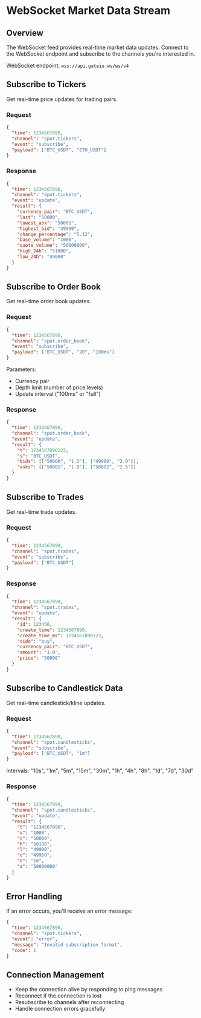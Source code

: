 # WebSocket Market Data Stream

## Overview

The WebSocket feed provides real-time market data updates. Connect to the WebSocket endpoint and subscribe to the channels you're interested in.

WebSocket endpoint: `wss://api.gateio.ws/ws/v4`

## Subscribe to Tickers

Get real-time price updates for trading pairs.

### Request

```json
{
  "time": 1234567890,
  "channel": "spot.tickers",
  "event": "subscribe",
  "payload": ["BTC_USDT", "ETH_USDT"]
}
```

### Response

```json
{
  "time": 1234567890,
  "channel": "spot.tickers",
  "event": "update",
  "result": {
    "currency_pair": "BTC_USDT",
    "last": "50000",
    "lowest_ask": "50001",
    "highest_bid": "49999",
    "change_percentage": "5.12",
    "base_volume": "1000",
    "quote_volume": "50000000",
    "high_24h": "51000",
    "low_24h": "49000"
  }
}
```

## Subscribe to Order Book

Get real-time order book updates.

### Request

```json
{
  "time": 1234567890,
  "channel": "spot.order_book",
  "event": "subscribe",
  "payload": ["BTC_USDT", "20", "100ms"]
}
```

Parameters:
- Currency pair
- Depth limit (number of price levels)
- Update interval ("100ms" or "full")

### Response

```json
{
  "time": 1234567890,
  "channel": "spot.order_book",
  "event": "update",
  "result": {
    "t": 1234567890123,
    "s": "BTC_USDT",
    "bids": [["50000", "1.5"], ["49999", "2.0"]],
    "asks": [["50001", "1.0"], ["50002", "2.5"]]
  }
}
```

## Subscribe to Trades

Get real-time trade updates.

### Request

```json
{
  "time": 1234567890,
  "channel": "spot.trades",
  "event": "subscribe",
  "payload": ["BTC_USDT"]
}
```

### Response

```json
{
  "time": 1234567890,
  "channel": "spot.trades",
  "event": "update",
  "result": {
    "id": 123456,
    "create_time": 1234567890,
    "create_time_ms": 1234567890123,
    "side": "buy",
    "currency_pair": "BTC_USDT",
    "amount": "1.0",
    "price": "50000"
  }
}
```

## Subscribe to Candlestick Data

Get real-time candlestick/kline updates.

### Request

```json
{
  "time": 1234567890,
  "channel": "spot.candlesticks",
  "event": "subscribe",
  "payload": ["BTC_USDT", "1m"]
}
```

Intervals: "10s", "1m", "5m", "15m", "30m", "1h", "4h", "8h", "1d", "7d", "30d"

### Response

```json
{
  "time": 1234567890,
  "channel": "spot.candlesticks",
  "event": "update",
  "result": {
    "t": "1234567890",
    "v": "1000",
    "c": "50000",
    "h": "50100",
    "l": "49900",
    "o": "49950",
    "n": "1m",
    "a": "50000000"
  }
}
```

## Error Handling

If an error occurs, you'll receive an error message:

```json
{
  "time": 1234567890,
  "channel": "spot.tickers",
  "event": "error",
  "message": "Invalid subscription format",
  "code": 1
}
```

## Connection Management

- Keep the connection alive by responding to ping messages
- Reconnect if the connection is lost
- Resubscribe to channels after reconnecting
- Handle connection errors gracefully
